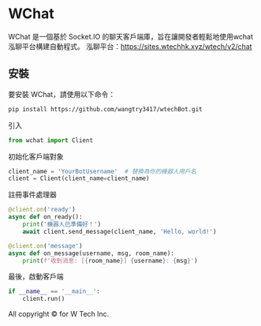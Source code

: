# WChat

WChat 是一個基於 Socket.IO 的聊天客戶端庫，旨在讓開發者輕鬆地使用wchat泓聊平台構建自動程式。
泓聊平台：https://sites.wtechhk.xyz/wtech/v2/chat

## 安裝

要安裝 WChat，請使用以下命令：

```bash
pip install https://github.com/wangtry3417/wtechBot.git
```

引入
```python
from wchat import Client
```

初始化客戶端對象
```python
client_name = 'YourBotUsername'  # 替換為你的機器人用戶名
client = Client(client_name=client_name)
```

註冊事件處理器
```python
@client.on('ready')
async def on_ready():
    print('機器人已準備好！')
    await client.send_message(client_name, 'Hello, world!')

@client.on('message')
async def on_message(username, msg, room_name):
    print(f'收到消息: [{room_name}] {username}: {msg}')
```

最後，啟動客戶端
``` python
if __name__ == '__main__':
    client.run()
```

All copyright ©️ for W Tech Inc.
